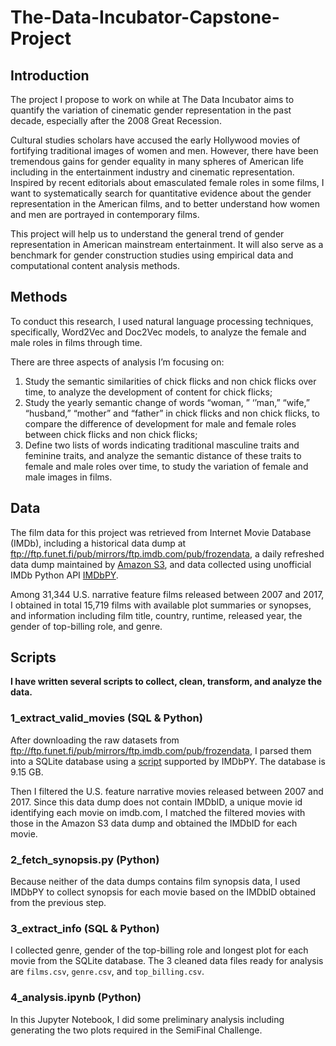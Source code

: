# The-Data-Incubator-Capstone-Project

## Introduction
The project I propose to work on while at The Data Incubator aims to quantify the variation of cinematic gender representation in the past decade, especially after the 2008 Great Recession.

Cultural studies scholars have accused the early Hollywood movies of fortifying traditional images of women and men. However, there have been tremendous gains for gender equality in many spheres of American life including in the entertainment industry and cinematic representation. Inspired by recent editorials about emasculated female roles in some films, I want to systematically search for quantitative evidence about the gender representation in the American films, and to better understand how women and men are portrayed in contemporary films.

This project will help us to understand the general trend of gender representation in American mainstream entertainment. It will also serve as a benchmark for gender construction studies using empirical data and computational content analysis methods.

## Methods
To conduct this research, I used natural language processing techniques, specifically, Word2Vec and Doc2Vec models, to analyze the female and male roles in films through time.

There are three aspects of analysis I’m focusing on: 
   1. Study the semantic similarities of chick flicks and non chick flicks over time, to analyze the development of content for chick flicks; 
   2. Study the yearly semantic change of words “woman, ” ‘’man,” “wife,” “husband,” “mother” and “father” in chick flicks and non chick flicks, to compare the difference of development for male and female roles between chick flicks and non chick flicks;
   3. Define two lists of words indicating traditional masculine traits and feminine traits, and analyze the semantic distance of these traits to female and male roles over time, to study the variation of female and male images in films.

## Data
The film data for this project was retrieved from Internet Movie Database (IMDb), including a historical data dump at ftp://ftp.funet.fi/pub/mirrors/ftp.imdb.com/pub/frozendata, a daily refreshed data dump maintained by [Amazon S3](https://datasets.imdbws.com/), and data collected using unofficial IMDb Python API [IMDbPY](https://imdbpy.sourceforge.io/). 

Among 31,344 U.S. narrative feature films released between 2007 and 2017, I obtained in total 15,719 films with available plot summaries or synopses, and information including film title, country, runtime, released year, the gender of top-billing role, and genre.

## Scripts
**I have written several scripts to collect, clean, transform, and analyze the data.**

### 1_extract_valid_movies (SQL & Python)
After downloading the raw datasets from ftp://ftp.funet.fi/pub/mirrors/ftp.imdb.com/pub/frozendata, I parsed them into a SQLite database using a [script](https://github.com/alberanid/imdbpy/blob/master/bin/imdbpy2sql.py) supported by IMDbPY. The database is 9.15 GB.

Then I filtered the U.S. feature narrative movies released between 2007 and 2017. Since this data dump does not contain IMDbID, a unique movie id identifying each movie on imdb.com, I matched the filtered movies with those in the Amazon S3 data dump and obtained the IMDbID for each movie.

### 2_fetch_synopsis.py (Python)
Because neither of the data dumps contains film synopsis data, I used IMDbPY to collect synopsis for each movie based on the IMDbID obtained from the previous step.

### 3_extract_info (SQL & Python)
I collected genre, gender of the top-billing role and longest plot for each movie from the SQLite database. The 3 cleaned data files ready for analysis are `films.csv`, `genre.csv`, and `top_billing.csv`.

### 4_analysis.ipynb (Python)
In this Jupyter Notebook, I did some preliminary analysis including generating the two plots required in the SemiFinal Challenge.
